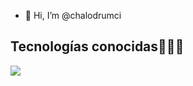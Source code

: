 - 👋 Hi, I’m @chalodrumci

<h2 >Tecnologías conocidas👨🏻‍💻</h2>
<!--tech stack icons-->
<p align="left">
  <a href="https://skillicons.dev">
    <img src="https://skillicons.dev/icons?i=androidstudio,c,cs,cpp,java,php,dart,flutter,py,dotnet,css,html,js,nodejs,mysql,sqlite,firebase,gtk,git,github,docker,materialui,postman,eclipse,vscode,bash,linux,ai,ps&perline=12" />
  </a>
</p>
<br>
<!---
chalodrumci/chalodrumci is a ✨ special ✨ repository because its `README.md` (this file) appears on your GitHub profile.
You can click the Preview link to take a look at your changes.
--->
